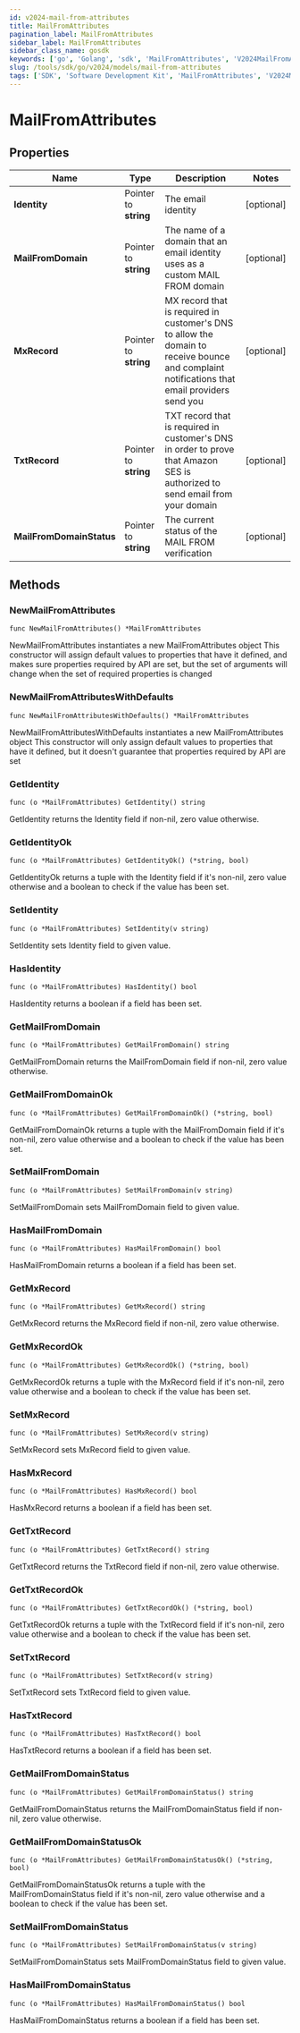 ```yaml
---
id: v2024-mail-from-attributes
title: MailFromAttributes
pagination_label: MailFromAttributes
sidebar_label: MailFromAttributes
sidebar_class_name: gosdk
keywords: ['go', 'Golang', 'sdk', 'MailFromAttributes', 'V2024MailFromAttributes'] 
slug: /tools/sdk/go/v2024/models/mail-from-attributes
tags: ['SDK', 'Software Development Kit', 'MailFromAttributes', 'V2024MailFromAttributes']
---
```


# MailFromAttributes

## Properties

Name | Type | Description | Notes
------------ | ------------- | ------------- | -------------
**Identity** | Pointer to **string** | The email identity | [optional] 
**MailFromDomain** | Pointer to **string** | The name of a domain that an email identity uses as a custom MAIL FROM domain | [optional] 
**MxRecord** | Pointer to **string** | MX record that is required in customer&#39;s DNS to allow the domain to receive bounce and complaint notifications that email providers send you | [optional] 
**TxtRecord** | Pointer to **string** | TXT record that is required in customer&#39;s DNS in order to prove that Amazon SES is authorized to send email from your domain | [optional] 
**MailFromDomainStatus** | Pointer to **string** | The current status of the MAIL FROM verification | [optional] 

## Methods

### NewMailFromAttributes

`func NewMailFromAttributes() *MailFromAttributes`

NewMailFromAttributes instantiates a new MailFromAttributes object
This constructor will assign default values to properties that have it defined,
and makes sure properties required by API are set, but the set of arguments
will change when the set of required properties is changed

### NewMailFromAttributesWithDefaults

`func NewMailFromAttributesWithDefaults() *MailFromAttributes`

NewMailFromAttributesWithDefaults instantiates a new MailFromAttributes object
This constructor will only assign default values to properties that have it defined,
but it doesn't guarantee that properties required by API are set

### GetIdentity

`func (o *MailFromAttributes) GetIdentity() string`

GetIdentity returns the Identity field if non-nil, zero value otherwise.

### GetIdentityOk

`func (o *MailFromAttributes) GetIdentityOk() (*string, bool)`

GetIdentityOk returns a tuple with the Identity field if it's non-nil, zero value otherwise
and a boolean to check if the value has been set.

### SetIdentity

`func (o *MailFromAttributes) SetIdentity(v string)`

SetIdentity sets Identity field to given value.

### HasIdentity

`func (o *MailFromAttributes) HasIdentity() bool`

HasIdentity returns a boolean if a field has been set.

### GetMailFromDomain

`func (o *MailFromAttributes) GetMailFromDomain() string`

GetMailFromDomain returns the MailFromDomain field if non-nil, zero value otherwise.

### GetMailFromDomainOk

`func (o *MailFromAttributes) GetMailFromDomainOk() (*string, bool)`

GetMailFromDomainOk returns a tuple with the MailFromDomain field if it's non-nil, zero value otherwise
and a boolean to check if the value has been set.

### SetMailFromDomain

`func (o *MailFromAttributes) SetMailFromDomain(v string)`

SetMailFromDomain sets MailFromDomain field to given value.

### HasMailFromDomain

`func (o *MailFromAttributes) HasMailFromDomain() bool`

HasMailFromDomain returns a boolean if a field has been set.

### GetMxRecord

`func (o *MailFromAttributes) GetMxRecord() string`

GetMxRecord returns the MxRecord field if non-nil, zero value otherwise.

### GetMxRecordOk

`func (o *MailFromAttributes) GetMxRecordOk() (*string, bool)`

GetMxRecordOk returns a tuple with the MxRecord field if it's non-nil, zero value otherwise
and a boolean to check if the value has been set.

### SetMxRecord

`func (o *MailFromAttributes) SetMxRecord(v string)`

SetMxRecord sets MxRecord field to given value.

### HasMxRecord

`func (o *MailFromAttributes) HasMxRecord() bool`

HasMxRecord returns a boolean if a field has been set.

### GetTxtRecord

`func (o *MailFromAttributes) GetTxtRecord() string`

GetTxtRecord returns the TxtRecord field if non-nil, zero value otherwise.

### GetTxtRecordOk

`func (o *MailFromAttributes) GetTxtRecordOk() (*string, bool)`

GetTxtRecordOk returns a tuple with the TxtRecord field if it's non-nil, zero value otherwise
and a boolean to check if the value has been set.

### SetTxtRecord

`func (o *MailFromAttributes) SetTxtRecord(v string)`

SetTxtRecord sets TxtRecord field to given value.

### HasTxtRecord

`func (o *MailFromAttributes) HasTxtRecord() bool`

HasTxtRecord returns a boolean if a field has been set.

### GetMailFromDomainStatus

`func (o *MailFromAttributes) GetMailFromDomainStatus() string`

GetMailFromDomainStatus returns the MailFromDomainStatus field if non-nil, zero value otherwise.

### GetMailFromDomainStatusOk

`func (o *MailFromAttributes) GetMailFromDomainStatusOk() (*string, bool)`

GetMailFromDomainStatusOk returns a tuple with the MailFromDomainStatus field if it's non-nil, zero value otherwise
and a boolean to check if the value has been set.

### SetMailFromDomainStatus

`func (o *MailFromAttributes) SetMailFromDomainStatus(v string)`

SetMailFromDomainStatus sets MailFromDomainStatus field to given value.

### HasMailFromDomainStatus

`func (o *MailFromAttributes) HasMailFromDomainStatus() bool`

HasMailFromDomainStatus returns a boolean if a field has been set.


